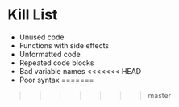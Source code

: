 Kill List
=========
* Unused code
* Functions with side effects
* Unformatted code
* Repeated code blocks
* Bad variable names
<<<<<<< HEAD
* Poor syntax
=======
>>>>>>> master
